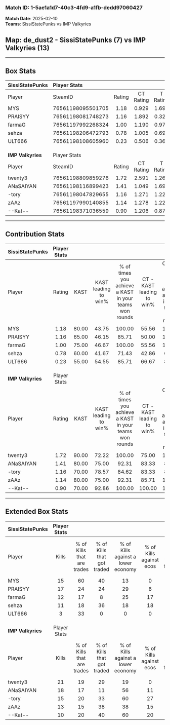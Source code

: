 ### Match ID: 1-5ae1a1d7-40c3-4fd9-a1fb-dedd97060427  
**Match Date**: 2025-02-10  
**Teams**: SissiStatePunks vs IMP Valkyries  

## **Map**: de_dust2 - SissiStatePunks (7) vs IMP Valkyries (13)  
---  

## Box Stats  

| **SissiStatePunks** | Player Stats      |        |           |          |       |       |       |         |        |      |     |
| :- | :- | :-: | :-: | :-: | :-: | :-: | :-: | :-: | :-: | :-: | :-: |
| Player              | SteamID           | Rating | CT Rating | T Rating | KAST  |  ADR  | Kills | Assists | Deaths | K/D  | HS% |
| MYS                 | 76561198095501705 |  1.18  |   0.929   |  1.694   | 80.00 | 84.2  |  15   |    3    |   15   | 1.00 | 66  |
| PRAISYY             | 76561198081748273 |  1.16  |   1.892   |  0.327   | 65.00 | 92.2  |  17   |    4    |   16   | 1.06 | 52  |
| farmaG              | 76561197992268324 |  1.00  |   1.190   |  0.979   | 75.00 | 65.0  |  12   |    2    |   13   | 0.92 | 33  |
| sehza               | 76561198206472793 |  0.78  |   1.005   |  0.698   | 60.00 | 66.4  |  11   |    3    |   16   | 0.69 | 72  |
| ULT666              | 76561198108605960 |  0.23  |   0.506   |  0.366   | 55.00 | 26.7  |   3   |    2    |   17   | 0.18 | 33  |
|                     |                   |        |           |          |       |       |       |         |        |      |     |
|                     |                   |        |           |          |       |       |       |         |        |      |     |
|                     |                   |        |           |          |       |       |       |         |        |      |     |
| **IMP Valkyries**   | Player Stats      |        |           |          |       |       |       |         |        |      |     |
| Player              | SteamID           | Rating | CT Rating | T Rating | KAST  |  ADR  | Kills | Assists | Deaths | K/D  | HS% |
| twenty3             | 76561198809859276 |  1.72  |   2.591   |  1.269   | 90.00 | 107.3 |  21   |    3    |   10   | 2.10 | 57  |
| ANaSAIYAN           | 76561198116899423 |  1.41  |   1.049   |  1.699   | 80.00 | 81.2  |  18   |    4    |   11   | 1.64 | 16  |
| -tory               | 76561198047829655 |  1.16  |   1.271   |  1.223   | 70.00 | 79.8  |  15   |    6    |   13   | 1.15 | 46  |
| zAAz                | 76561197990140855 |  1.14  |   1.278   |  1.228   | 80.00 | 64.9  |  13   |    4    |   11   | 1.18 | 61  |
| --Kat--             | 76561198371036559 |  0.90  |   1.206   |  0.875   | 70.00 | 64.6  |  10   |    7    |   13   | 0.77 | 70  |
---  

## Contribution Stats  

| **SissiStatePunks** | Player Stats |       |                      |                                                        |                           |                                                             |                          |                                                            |
| :- | :-: | :-: | :-: | :-: | :-: | :-: | :-: | :-: |
| Player              |    Rating    | KAST  | KAST leading to win% | % of times you achieve a KAST in your teams won rounds | CT - KAST leading to win% | CT - % of times you achieve a KAST in your teams won rounds | T - KAST leading to win% | T - % of times you achieve a KAST in your teams won rounds |
| MYS                 |     1.18     | 80.00 |        43.75         |                         100.00                         |           55.56           |                           100.00                            |          28.57           |                           100.00                           |
| PRAISYY             |     1.16     | 65.00 |        46.15         |                         85.71                          |           50.00           |                           100.00                            |          33.33           |                           50.00                            |
| farmaG              |     1.00     | 75.00 |        46.67         |                         100.00                         |           55.56           |                           100.00                            |          33.33           |                           100.00                           |
| sehza               |     0.78     | 60.00 |        41.67         |                         71.43                          |           42.86           |                            60.00                            |          40.00           |                           100.00                           |
| ULT666              |     0.23     | 55.00 |        54.55         |                         85.71                          |           66.67           |                            80.00                            |          40.00           |                           100.00                           |
|                     |              |       |                      |                                                        |                           |                                                             |                          |                                                            |
|                     |              |       |                      |                                                        |                           |                                                             |                          |                                                            |
|                     |              |       |                      |                                                        |                           |                                                             |                          |                                                            |
| **IMP Valkyries**   | Player Stats |       |                      |                                                        |                           |                                                             |                          |                                                            |
| Player              |    Rating    | KAST  | KAST leading to win% | % of times you achieve a KAST in your teams won rounds | CT - KAST leading to win% | CT - % of times you achieve a KAST in your teams won rounds | T - KAST leading to win% | T - % of times you achieve a KAST in your teams won rounds |
| twenty3             |     1.72     | 90.00 |        72.22         |                         100.00                         |           75.00           |                           100.00                            |          70.00           |                           100.00                           |
| ANaSAIYAN           |     1.41     | 80.00 |        75.00         |                         92.31                          |           83.33           |                            83.33                            |          70.00           |                           100.00                           |
| -tory               |     1.16     | 70.00 |        78.57         |                         84.62                          |           83.33           |                            83.33                            |          75.00           |                           85.71                            |
| zAAz                |     1.14     | 80.00 |        75.00         |                         92.31                          |           85.71           |                           100.00                            |          66.67           |                           85.71                            |
| --Kat--             |     0.90     | 70.00 |        92.86         |                         100.00                         |          100.00           |                           100.00                            |          87.50           |                           100.00                           |
---  

## Extended Box Stats  

| **SissiStatePunks** | Player Stats |                            |                            |                                    |                         |                              |                                 |        |                             |                                     |                          |                               |                            |
| :- | :-: | :-: | :-: | :-: | :-: | :-: | :-: | :-: | :-: | :-: | :-: | :-: | :-: |
| Player              |    Kills     | % of Kills that are trades | % of Kills that got traded | % of Kills against a lower economy | % of Kills against ecos | % of Kills that are flawless | % of Kills that are close duels | Deaths | % of Deaths that get traded | % of Deaths against a lower economy | % of Deaths against ecos | % of Deaths that are flawless | % of Deaths that are close |
| MYS                 |      15      |             60             |             40             |                 13                 |            0            |              60              |               13                |   15   |             13              |                 13                  |            0             |              60               |             20             |
| PRAISYY             |      17      |             24             |             24             |                 29                 |            6            |              65              |                6                |   16   |             25              |                  6                  |            0             |              56               |             0              |
| farmaG              |      12      |             17             |             8              |                 25                 |           17            |              92              |                0                |   13   |             31              |                 15                  |            0             |              77               |             0              |
| sehza               |      11      |             18             |             36             |                 18                 |           18            |              73              |                0                |   16   |             25              |                 13                  |            0             |              63               |             6              |
| ULT666              |      3       |             33             |             0              |                 0                  |            0            |              67              |                0                |   17   |             47              |                 12                  |            0             |              71               |             0              |
|                     |              |                            |                            |                                    |                         |                              |                                 |        |                             |                                     |                          |                               |                            |
|                     |              |                            |                            |                                    |                         |                              |                                 |        |                             |                                     |                          |                               |                            |
|                     |              |                            |                            |                                    |                         |                              |                                 |        |                             |                                     |                          |                               |                            |
| **IMP Valkyries**   | Player Stats |                            |                            |                                    |                         |                              |                                 |        |                             |                                     |                          |                               |                            |
| Player              |    Kills     | % of Kills that are trades | % of Kills that got traded | % of Kills against a lower economy | % of Kills against ecos | % of Kills that are flawless | % of Kills that are close duels | Deaths | % of Deaths that get traded | % of Deaths against a lower economy | % of Deaths against ecos | % of Deaths that are flawless | % of Deaths that are close |
| twenty3             |      21      |             19             |             29             |                 19                 |            0            |              67              |                5                |   10   |             30              |                 30                  |            0             |              70               |             10             |
| ANaSAIYAN           |      18      |             17             |             11             |                 56                 |           11            |              78              |                6                |   11   |              9              |                 27                  |            0             |              82               |             0              |
| -tory               |      15      |             20             |             33             |                 60                 |           27            |              47              |                7                |   13   |             23              |                 31                  |            0             |              85               |             0              |
| zAAz                |      13      |             15             |             38             |                 38                 |           15            |              54              |                8                |   11   |             36              |                 36                  |            0             |              73               |             9              |
| --Kat--             |      10      |             20             |             40             |                 60                 |           20            |              80              |                0                |   13   |             31              |                 23                  |            0             |              46               |             8              |
